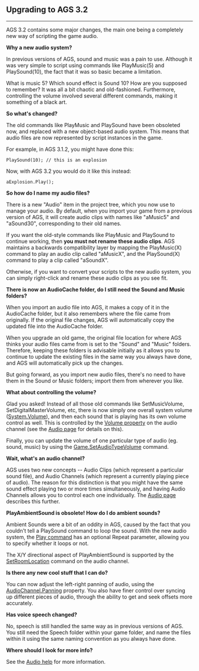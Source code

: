 ## Upgrading to AGS 3.2
--------------------

AGS 3.2 contains some major changes, the main one being a completely new
way of scripting the game audio.

**Why a new audio system?**

In previous versions of AGS, sound and music was a pain to use. Although
it was very simple to script using commands like PlayMusic(5) and
PlaySound(10), the fact that it was so basic became a limitation.

What is music 5? Which sound effect is Sound 10? How are you supposed to
remember? It was all a bit chaotic and old-fashioned. Furthermore,
controlling the volume involved several different commands, making it
something of a black art.

**So what's changed?**

The old commands like PlayMusic and PlaySound have been obsoleted now,
and replaced with a new object-based audio system. This means that audio
files are now represented by script instances in the game.

For example, in AGS 3.1.2, you might have done this:

`PlaySound(10); // this is an explosion`

Now, with AGS 3.2 you would do it like this instead:

`aExplosion.Play();`

**So how do I name my audio files?**

There is a new "Audio" item in the project tree, which you now use to
manage your audio. By default, when you import your game from a previous
version of AGS, it will create audio clips with names like "aMusic5" and
"aSound30", corresponding to their old names.

If you want the old-style commands like PlayMusic and PlaySound to
continue working, then **you must not rename these audio clips**. AGS
maintains a backwards compatibility layer by mapping the PlayMusic(X)
command to play an audio clip called "aMusicX", and the PlaySound(X)
command to play a clip called "aSoundX".

Otherwise, if you want to convert your scripts to the new audio system,
you can simply right-click and rename these audio clips as you see fit.

**There is now an AudioCache folder, do I still need the Sound and Music
folders?**

When you import an audio file into AGS, it makes a copy of it in the
AudioCache folder, but it also remembers where the file came from
originally. If the original file changes, AGS will automatically copy
the updated file into the AudioCache folder.

When you upgrade an old game, the original file location for where AGS
thinks your audio files came from is set to the "Sound" and "Music"
folders. Therefore, keeping these folders is advisable initially as it
allows you to continue to update the existing files in the same way you
always have done, and AGS will automatically pick up the changes.

But going forward, as you import new audio files, there's no need to
have them in the Sound or Music folders; import them from wherever you
like.

**What about controlling the volume?**

Glad you asked! Instead of all those old commands like SetMusicVolume,
SetDigitalMasterVolume, etc, there is now simply one overall system
volume ([System.Volume](System#volume)), and then each sound
that is playing has its own volume control as well. This is controlled
by the [Volume property](AudioChannel#volume) on the audio
channel (see the [Audio page](MusAndSound) for details on
this).

Finally, you can update the volume of one particular type of audio (eg.
sound, music) by using the
[Game.SetAudioTypeVolume](Multimedia#setaudiotypevolume) command.

**Wait, what's an audio channel?**

AGS uses two new concepts -- Audio Clips (which represent a particular
sound file), and Audio Channels (which represent a currently playing
piece of audio). The reason for this distinction is that you might have
the same sound effect playing two or more times simultaneously, and
having Audio Channels allows you to control each one individually. The
[Audio page](MusAndSound) describes this further.

**PlayAmbientSound is obsolete! How do I do ambient sounds?**

Ambient Sounds were a bit of an oddity in AGS, caused by the fact that
you couldn't tell a PlaySound command to loop the sound. With the new
audio system, the [Play command](AudioClip#play) has an
optional Repeat parameter, allowing you to specify whether it loops or
not.

The X/Y directional aspect of PlayAmbientSound is supported by the
[SetRoomLocation](AudioChannel#setroomlocation) command on the
audio channel.

**Is there any new cool stuff that I can do?**

You can now adjust the left-right panning of audio, using the
[AudioChannel.Panning](AudioChannel#panning) property. You
also have finer control over syncing up different pieces of audio,
through the ability to get and seek offsets more accurately.

**Has voice speech changed?**

No, speech is still handled the same way as in previous versions of AGS.
You still need the Speech folder within your game folder, and name the
files within it using the same naming convention as you always have
done.

**Where should I look for more info?**

See the [Audio help](MusAndSound) for more information.
